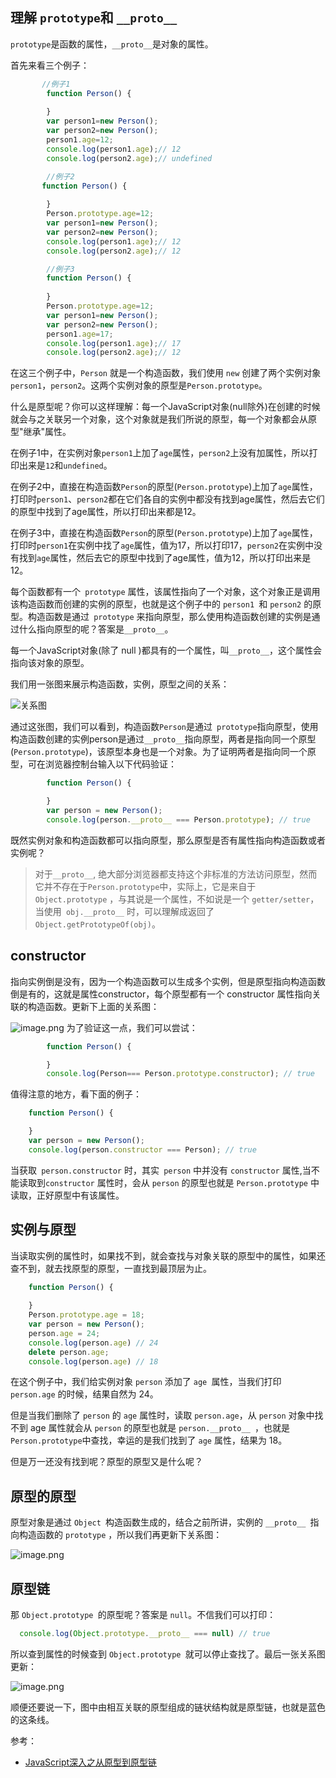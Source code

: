 ## 理解 `prototype`和 `__proto__`
`prototype`是函数的属性，`__proto__`是对象的属性。

首先来看三个例子：
```js
       //例子1
        function Person() {
            
        }
        var person1=new Person();
        var person2=new Person();
        person1.age=12;
        console.log(person1.age);// 12
        console.log(person2.age);// undefined
```
```js
        //例子2
       function Person() {
            
        }
        Person.prototype.age=12;
        var person1=new Person();
        var person2=new Person();
        console.log(person1.age);// 12
        console.log(person2.age);// 12
```
```js
        //例子3
        function Person() {
            
        }
        Person.prototype.age=12;
        var person1=new Person();
        var person2=new Person();
        person1.age=17;
        console.log(person1.age);// 17
        console.log(person2.age);// 12
```
在这三个例子中，`Person` 就是一个构造函数，我们使用 `new` 创建了两个实例对象 `person1`，`person2`。这两个实例对象的原型是`Person.prototype`。

什么是原型呢？你可以这样理解：每一个JavaScript对象(null除外)在创建的时候就会与之关联另一个对象，这个对象就是我们所说的原型，每一个对象都会从原型"继承"属性。

在例子1中，在实例对象`person1`上加了`age`属性，`person2`上没有加属性，所以打印出来是`12`和`undefined`。

在例子2中，直接在构造函数`Person`的原型(`Person.prototype`)上加了`age`属性，打印时`person1`、`person2`都在它们各自的实例中都没有找到age属性，然后去它们的原型中找到了age属性，所以打印出来都是12。

在例子3中，直接在构造函数`Person`的原型(`Person.prototype`)上加了`age`属性，打印时`person1`在实例中找了`age`属性，值为17，所以打印17，`person2`在实例中没有找到`age`属性，然后去它的原型中找到了age属性，值为12，所以打印出来是12。

每个函数都有一个` prototype` 属性，该属性指向了一个对象，这个对象正是调用该构造函数而创建的实例的原型，也就是这个例子中的 `person1 `和 `person2` 的原型。构造函数是通过` prototype` 来指向原型，那么使用构造函数创建的实例是通过什么指向原型的呢？答案是`__proto__`。

每一个JavaScript对象(除了 null )都具有的一个属性，叫`__proto__`，这个属性会指向该对象的原型。

我们用一张图来展示构造函数，实例，原型之间的关系：

![关系图](http://upload-images.jianshu.io/upload_images/1018021-bc1bcd0bb412c275.png?imageMogr2/auto-orient/strip%7CimageView2/2/w/1240)

通过这张图，我们可以看到，构造函数`Person`是通过` prototype`指向原型，使用构造函数创建的实例person是通过`__proto__`指向原型，两者是指向同一个原型(`Person.prototype`)，该原型本身也是一个对象。为了证明两者是指向同一个原型，可在浏览器控制台输入以下代码验证：
```js
        function Person() {

        }
        var person = new Person();
        console.log(person.__proto__ === Person.prototype); // true
```
既然实例对象和构造函数都可以指向原型，那么原型是否有属性指向构造函数或者实例呢？
>对于`__proto__`, 绝大部分浏览器都支持这个非标准的方法访问原型，然而它并不存在于` Person.prototype `中，实际上，它是来自于 `Object.prototype` ，与其说是一个属性，不如说是一个 `getter/setter`，当使用` obj.__proto__` 时，可以理解成返回了 `Object.getPrototypeOf(obj)`。

## constructor

指向实例倒是没有，因为一个构造函数可以生成多个实例，但是原型指向构造函数倒是有的，这就是属性constructor，每个原型都有一个 constructor 属性指向关联的构造函数。更新下上面的关系图：

![image.png](http://upload-images.jianshu.io/upload_images/1018021-ff65faa417dc50f7.png?imageMogr2/auto-orient/strip%7CimageView2/2/w/1240)
为了验证这一点，我们可以尝试：
```js
        function Person() {

        }
        console.log(Person=== Person.prototype.constructor); // true
```
值得注意的地方，看下面的例子：
```js
    function Person() {

    }
    var person = new Person();
    console.log(person.constructor === Person); // true
```
当获取` person.constructor` 时，其实` person` 中并没有 `constructor` 属性,当不能读取到`constructor` 属性时，会从 `person` 的原型也就是 `Person.prototype` 中读取，正好原型中有该属性。

## 实例与原型
当读取实例的属性时，如果找不到，就会查找与对象关联的原型中的属性，如果还查不到，就去找原型的原型，一直找到最顶层为止。
```js
    function Person() {
    
    }
    Person.prototype.age = 18;
    var person = new Person();
    person.age = 24;
    console.log(person.age) // 24
    delete person.age;
    console.log(person.age) // 18
```
在这个例子中，我们给实例对象 `person` 添加了 `age `属性，当我们打印 `person.age` 的时候，结果自然为 24。

但是当我们删除了 `person` 的 `age` 属性时，读取 `person.age`，从 `person` 对象中找不到 age 属性就会从 `person` 的原型也就是 `person.__proto__ `，也就是 `Person.prototype`中查找，幸运的是我们找到了 `age` 属性，结果为 18。

但是万一还没有找到呢？原型的原型又是什么呢？
## 原型的原型
原型对象是通过 `Object `构造函数生成的，结合之前所讲，实例的 `__proto__ `指向构造函数的 `prototype` ，所以我们再更新下关系图：

![image.png](http://upload-images.jianshu.io/upload_images/1018021-6ed14c4a406bba3c.png?imageMogr2/auto-orient/strip%7CimageView2/2/w/1240)
## 原型链
那 `Object.prototype `的原型呢？答案是 `null`。不信我们可以打印：
```js
  console.log(Object.prototype.__proto__ === null) // true
```
所以查到属性的时候查到 `Object.prototype `就可以停止查找了。最后一张关系图更新：

![image.png](http://upload-images.jianshu.io/upload_images/1018021-0a52595953717c30.png?imageMogr2/auto-orient/strip%7CimageView2/2/w/1240)

顺便还要说一下，图中由相互关联的原型组成的链状结构就是原型链，也就是蓝色的这条线。

参考：
- [JavaScript深入之从原型到原型链](https://github.com/mqyqingfeng/Blog/issues/2)
